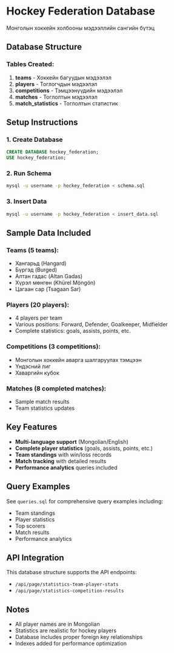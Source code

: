# Hockey Federation Database

Монголын хоккейн холбооны мэдээллийн сангийн бүтэц

## Database Structure

### Tables Created:

1. **teams** - Хоккейн багуудын мэдээлэл
2. **players** - Тоглогчдын мэдээлэл
3. **competitions** - Тэмцээнүүдийн мэдээлэл
4. **matches** - Тоглолтын мэдээлэл
5. **match_statistics** - Тоглолтын статистик

## Setup Instructions

### 1. Create Database
```sql
CREATE DATABASE hockey_federation;
USE hockey_federation;
```

### 2. Run Schema
```bash
mysql -u username -p hockey_federation < schema.sql
```

### 3. Insert Data
```bash
mysql -u username -p hockey_federation < insert_data.sql
```

## Sample Data Included

### Teams (5 teams):
- Хангарьд (Hangard)
- Бүргэд (Burged)
- Алтан гадас (Altan Gadas)
- Хүрэл мөнгөн (Khürel Möngön)
- Цагаан сар (Tsagaan Sar)

### Players (20 players):
- 4 players per team
- Various positions: Forward, Defender, Goalkeeper, Midfielder
- Complete statistics: goals, assists, points, etc.

### Competitions (3 competitions):
- Монголын хоккейн аварга шалгаруулах тэмцээн
- Үндэсний лиг
- Хаваргийн кубок

### Matches (8 completed matches):
- Sample match results
- Team statistics updates

## Key Features

- **Multi-language support** (Mongolian/English)
- **Complete player statistics** (goals, assists, points, etc.)
- **Team standings** with win/loss records
- **Match tracking** with detailed results
- **Performance analytics** queries included

## Query Examples

See `queries.sql` for comprehensive query examples including:
- Team standings
- Player statistics
- Top scorers
- Match results
- Performance analytics

## API Integration

This database structure supports the API endpoints:
- `/api/page/statistics-team-player-stats`
- `/api/page/statistics-competition-results`

## Notes

- All player names are in Mongolian
- Statistics are realistic for hockey players
- Database includes proper foreign key relationships
- Indexes added for performance optimization
